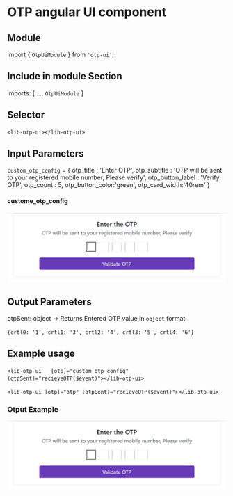 # OTP angular UI component 
 
## Module
import { `OtpUiModule` } from `'otp-ui'`;

## Include in module Section
imports: [
    ....
    `OtpUiModule`
]

## Selector

`<lib-otp-ui></lib-otp-ui>`

## Input Parameters
 `custom_otp_config` = {
    otp_title : 'Enter OTP',
    otp_subtitle : 'OTP will be sent to your registered mobile number, Please verify',
    otp_button_label : 'Verify OTP',
    otp_count : 5,
    otp_button_color:'green',
    otp_card_width:'40rem'
  }
#### custome_otp_config

![image](https://github.com/sivasankula/OtpWorks/blob/a1f944101a8b13dacade049030b456d2d72c5bed/projects/otp-ui/otp1.PNG?raw=true)

## Output Parameters
otpSent: object -> Returns Entered OTP value in `object` format.

`{crtl0: '1', crtl1: '3', crtl2: '4', crtl3: '5', crtl4: '6'}`

## Example usage
`<lib-otp-ui   [otp]="custom_otp_config" (otpSent)="recieveOTP($event)"></lib-otp-ui>`

`<lib-otp-ui [otp]="otp" (otpSent)="recieveOTP($event)"></lib-otp-ui>`

### Otput Example

![alt text](https://github.com/sivasankula/OtpWorks/blob/a1f944101a8b13dacade049030b456d2d72c5bed/projects/otp-ui/otp1.PNG?raw=true)